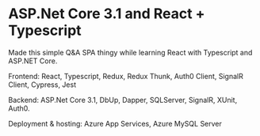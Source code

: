 # ASP.Net Core 3.1 and React + Typescript

Made this simple Q&A SPA thingy while learning React with Typescript and ASP.NET Core.


Frontend: React, Typescript, Redux, Redux Thunk, Auth0 Client, SignalR Client, Cypress, Jest


Backend: ASP.Net Core 3.1, DbUp, Dapper, SQLServer, SignalR, XUnit, Auth0.


Deployment & hosting: Azure App Services, Azure MySQL Server
